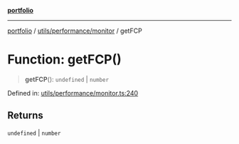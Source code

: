 [**portfolio**](../../../../README.md)

***

[portfolio](../../../../modules.md) / [utils/performance/monitor](../README.md) / getFCP

# Function: getFCP()

> **getFCP**(): `undefined` \| `number`

Defined in: [utils/performance/monitor.ts:240](https://github.com/tnorlund/Portfolio/blob/c6e5d8c7abc16821d3b41ad1776194b2abf665cf/portfolio/utils/performance/monitor.ts#L240)

## Returns

`undefined` \| `number`
